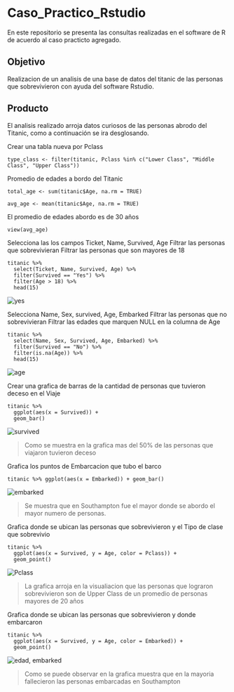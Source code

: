# Caso_Practico_Rstudio
En este repositorio se presenta las consultas realizadas en el software de R  de acuerdo al caso practicto agregado.


## Objetivo
Realizacion de un analisis de una base de datos del titanic de las  personas que sobrevivieron con ayuda del software Rstudio.

## Producto

El analisis realizado arroja datos curiosos de las personas abrodo del Titanic, como a continuación se ira desglosando.

Crear una tabla nueva por Pclass 

```
type_class <- filter(titanic, Pclass %in% c("Lower Class", "Middle Class", "Upper Class"))
```

Promedio de edades a bordo del Titanic

```
total_age <- sum(titanic$Age, na.rm = TRUE)
```

```
avg_age <- mean(titanic$Age, na.rm = TRUE)
```


El promedio de edades abordo es de 30 años


```
view(avg_age)
```

Selecciona las los campos  Ticket, Name, Survived, Age
Filtrar las personas que sobrevivieran 
Filtrar las personas que son mayores de 18

```
titanic %>%
  select(Ticket, Name, Survived, Age) %>%
  filter(Survived == "Yes") %>%
  filter(Age > 18) %>%
  head(15)
```


  ![yes](https://github.com/user-attachments/assets/0b9888e6-06b7-4332-a660-74b97b3dda47)


Selecciona Name, Sex, survived, Age, Embarked
Filtrar las personas que no sobrevivieran 
Filtrar las edades que marquen NULL en la columna de Age

```
titanic %>%
  select(Name, Sex, Survived, Age, Embarked) %>%
  filter(Survived == "No") %>%
  filter(is.na(Age)) %>%
  head(15)
```


![age](https://github.com/user-attachments/assets/729ed50f-eb5f-44d6-90fc-84ae31ffcf3e)


Crear una grafica de barras de la cantidad de personas que tuvieron deceso en el Viaje  

```
titanic %>%
  ggplot(aes(x = Survived)) +
  geom_bar()
  ```


![survived](https://github.com/user-attachments/assets/d623b754-2b93-4b4f-95a2-c282672176d0)


> Como se muestra en la grafica mas del 50% de las personas que viajaron tuvieron deceso 

Grafica los puntos de Embarcacion que tubo el barco


`titanic %>%
  ggplot(aes(x = Embarked)) +
  geom_bar()`

![embarked](https://github.com/user-attachments/assets/0ea4174f-1f71-4e74-a40f-dd472cfcedf5)
  

> Se muestra que en Southampton fue el mayor donde se abordo el mayor numero de personas.
  

 Grafica donde se ubican las personas que sobrevivieron y el Tipo de clase que sobrevivio


```
titanic %>%
  ggplot(aes(x = Survived, y = Age, color = Pclass)) + 
  geom_point()
  ```



![Pclass](https://github.com/user-attachments/assets/2780a18e-cc26-42ba-b90b-8492cd09f0a9)


> La grafica arroja en la visualiacion que las personas que lograron sobrevivieron son de Upper Class  de un promedio de personas mayores de 20 años




 Grafica donde se ubican las personas que sobrevivieron y donde embarcaron


```
titanic %>%
  ggplot(aes(x = Survived, y = Age, color = Embarked)) + 
  geom_point()
  ```


![edad, embarked](https://github.com/user-attachments/assets/f629d114-4694-482f-bb22-ac5ed6772a24)


  > Como se puede observar en la grafica muestra que en la mayoria fallecieron las personas embarcadas en Southampton

